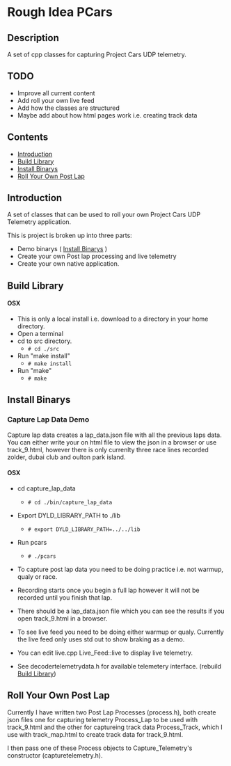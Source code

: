 # Rough Idea PCars

## Description

A set of cpp classes for capturing Project Cars UDP telemetry.

## TODO

* Improve all current content
* Add roll your own live feed
* Add how the classes are structured
* Maybe add about how html pages work i.e. creating track data

## Contents
* [Introduction](#T-Introduction)
* [Build Library](#T-Build)
* [Install Binarys](#T-Installation)
* [Roll Your Own Post Lap](#T-post_lap)

## <a name="T-Introduction"></a>Introduction

A set of classes that can be used to roll your own Project Cars UDP Telemetry application. 

This is project is broken up into three parts: 
* Demo binarys ( [Install Binarys](#T-Installation) )
* Create your own Post lap processing and live telemetry 
* Create your own native application.

## <a name="T-Build"></a>Build Library
#### OSX
* This is only a local install i.e. download to a directory in your home directory.
* Open a terminal
* cd to src directory. 
  * ```# cd ./src```
* Run "make install"
  * ```# make install```
* Run "make"
  * ```# make```
  
## <a name="T-Installation"></a>Install Binarys

### Capture Lap Data Demo
Capture lap data creates a lap_data.json file with all the previous laps data.
You can either write your on html file to view the json in a browser or use track_9.html,
however there is only currenlty three race lines recorded zolder, dubai club and oulton park island.
#### OSX
* cd capture_lap_data
  * ```# cd ./bin/capture_lap_data```
* Export DYLD_LIBRARY_PATH to ./lib
  * ```# export DYLD_LIBRARY_PATH=../../lib```
* Run pcars
  * ```# ./pcars```
  
* To capture post lap data you need to be doing practice i.e. not warmup, qualy or race.
* Recording starts once you begin a full lap however it will not be recorded until you finish that lap.
* There should be a lap_data.json file which you can see the results if you open track_9.html in a browser.

* To see live feed you need to be doing either warmup or qualy. Currently the live feed only uses std out to show braking as a demo.
* You can edit live.cpp Live_Feed::live to display live telemetry. 
* See decodertelemetrydata.h for available telemetery interface. (rebuild [Build Library](#T-Build))

## <a name="T-post_lap"></a>Roll Your Own Post Lap
Currently I have written two Post Lap Processes (process.h), both create json files one for capturing telemetry Process_Lap to be used with track_9.html and the other for captureing track data Process_Track, which I use with track_map.html to create track data for track_9.html.  

I then pass one of these Process objects to Capture_Telemetry's constructor (capturetelemetry.h).

